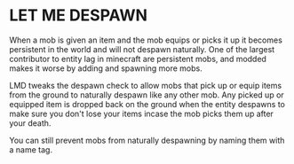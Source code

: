 # LET ME DESPAWN

When a mob is given an item and the mob equips or picks it up it becomes persistent in the world and will not despawn naturally. One of the largest contributor to entity lag in minecraft are persistent mobs, and modded makes it worse by adding and spawning more mobs.

LMD tweaks the despawn check to allow mobs that pick up or equip items from the ground to naturally despawn like any other mob. Any picked up or equipped item is dropped back on the ground when the entity despawns to make sure you don't lose your items incase the mob picks them up after your death.

You can still prevent mobs from naturally despawning by naming them with a name tag.